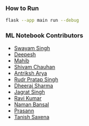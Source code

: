 ### How to Run

```bash
flask --app main run --debug
```

### ML Notebook Contributors
- [Swayam Singh](https://github.com/nerdthingz)
- [Deepesh](https://github.com/therealdeepesh)
- [Mahib](https://github.com/mahib1)
- [Shivam Chauhan](https://github.com/deveonx)
- [Antriksh Arya](https://github.com/vdhkcheems)
- [Rudr Pratap Singh](https://github.com/rzzdr)
- [Dheeraj Sharma](https://github.com/greatnerve)
- [Jagrat Singh](https://github.com/jagrat04)
- [Ravi Kumar](https://github.com/RaviKumar300)
- [Naman Bansal](https://www.github.com/Nb4159)
- [Prasann](https://www.github.com/Prasan2004)
- [Tanish Saxena](https://www.github.com/tanxena)

